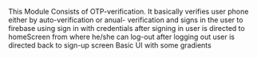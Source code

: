 This Module Consists of OTP-verification.
It basically verifies user phone either by auto-verification or anual- verification
and signs in the user to firebase using sign in with credentials
after signing in user is directed to homeScreen from where he/she can log-out
after logging out user is directed back to sign-up screen
Basic UI with some gradients
